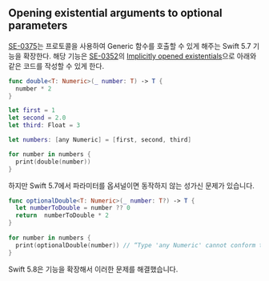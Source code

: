 ## Opening existential arguments to optional parameters

[SE-0375](https://github.com/apple/swift-evolution/blob/main/proposals/0375-opening-existential-optional.md)는 프로토콜을 사용하여 Generic 함수를 호출할 수 있게 해주는 Swift 5.7 기능을 확장한다. 해당 기능은 [SE-0352](https://github.com/apple/swift-evolution/blob/main/proposals/0352-implicit-open-existentials.md)의 [Implicitly opened existentials](https://github.com/anjaeyoung26/WWDC/blob/main/WWDC22/implicitly-opened-existentials.md)으로 아래와 같은 코드를 작성할 수 있게 한다.

```swift
func double<T: Numeric>(_ number: T) -> T {
  number * 2
}

let first = 1
let second = 2.0
let third: Float = 3

let numbers: [any Numeric] = [first, second, third]

for number in numbers {
  print(double(number))
}
```

하지만 Swift 5.7에서 파라미터를 옵셔널이면 동작하지 않는 성가신 문제가 있습니다.

```swift
func optionalDouble<T: Numeric>(_ number: T?) -> T {
  let numberToDouble = number ?? 0
  return  numberToDouble * 2
}
    
for number in numbers {
  print(optionalDouble(number)) // “Type 'any Numeric' cannot conform to 'Numeric’”
}
```

Swift 5.8은 기능을 확장해서 이러한 문제를 해결했습니다.